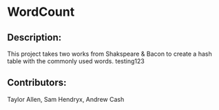 # WordCount
## Description:
This project takes two works from Shakspeare & Bacon to create a hash
table with the commonly used words.
testing123
## Contributors:
Taylor Allen, Sam Hendryx, Andrew Cash